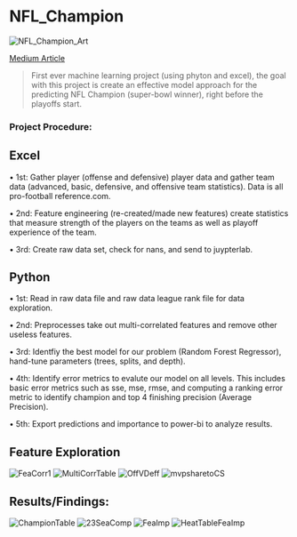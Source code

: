 # NFL_Champion
![NFL_Champion_Art](https://github.com/allenjake440/NFL_Champion/assets/134075534/0a2fdb5d-5c47-483e-92e7-d93e49a9dcec)


[Medium Article](https://allenjake440.medium.com/predicting-the-nfl-champion-with-machine-learning-7c6eede5a4d2)


> First ever machine learning project (using phyton and excel), the goal with this project is create an effective model approach for the predicting NFL Champion (super-bowl winner), right before the playoffs start. 

### Project Procedure:

## Excel

•	1st: Gather player (offense and defensive) player data and gather team data (advanced, basic, defensive, and offensive team statistics). Data is all pro-football reference.com.

•	2nd: Feature engineering (re-created/made new features) create statistics that measure strength of the players on the teams as well as playoff experience of the team.

•	3rd: Create raw data set, check for nans, and send to juypterlab.


## Python

•	1st: Read in raw data file and raw data league rank file for data exploration. 

•	2nd: Preprocesses take out multi-correlated features and remove other useless features.

•	3rd: Identfiy the best model for our problem (Random Forest Regressor), hand-tune parameters (trees, splits, and depth). 

•	4th: Identify error metrics to evalute our model on all levels. This includes basic error metrics such as sse, mse, rmse, and computing a ranking error metric to identify champion and top 4 finishing precision (Average Precision).

•	5th: Export predictions and importance to power-bi to analyze results.

## Feature Exploration
![FeaCorr1](https://github.com/allenjake440/NFL_Champion/assets/134075534/8fb273cb-e295-4cdf-9fc9-167bab7d6da5)
![MultiCorrTable](https://github.com/allenjake440/NFL_Champion/assets/134075534/254f1ca2-c9df-4b4b-b88a-15076432968b)
![OffVDeff](https://github.com/allenjake440/NFL_Champion/assets/134075534/4c5340ec-2c90-47a1-a1f4-157b568b7896)
![mvpsharetoCS](https://github.com/allenjake440/NFL_Champion/assets/134075534/5f5c78df-3f89-4b8e-b2cc-d82768fb50f3)

## Results/Findings:
![ChampionTable](https://github.com/allenjake440/NFL_Champion/assets/134075534/4eb28339-b56e-43ad-b103-1d10651660c5)
![23SeaComp](https://github.com/allenjake440/NFL_Champion/assets/134075534/0d260b2b-14f5-41a9-9f78-d110111042b8)
![FeaImp](https://github.com/allenjake440/NFL_Champion/assets/134075534/556e226f-503b-44fa-95e7-a4cabb814e77)
![HeatTableFeaImp](https://github.com/allenjake440/NFL_Champion/assets/134075534/2a44086e-d57c-40d7-ae41-27b149192243)


